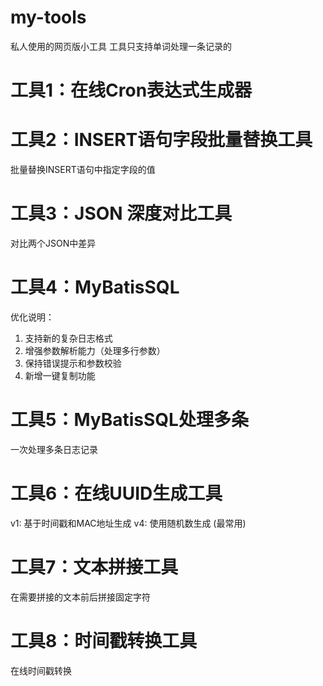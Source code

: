 # my-tools
私人使用的网页版小工具
 工具只支持单词处理一条记录的
 # 工具1：在线Cron表达式生成器
 # 工具2：INSERT语句字段批量替换工具
 批量替换INSERT语句中指定字段的值
 # 工具3：JSON 深度对比工具
 对比两个JSON中差异
 # 工具4：MyBatisSQL 
 优化说明：
1. 支持新的复杂日志格式
2. 增强参数解析能力（处理多行参数）
3. 保持错误提示和参数校验
4. 新增一键复制功能

# 工具5：MyBatisSQL处理多条 
一次处理多条日志记录

# 工具6：在线UUID生成工具 
v1: 基于时间戳和MAC地址生成
v4: 使用随机数生成 (最常用)

# 工具7：文本拼接工具 
在需要拼接的文本前后拼接固定字符

# 工具8：时间戳转换工具 
在线时间戳转换
